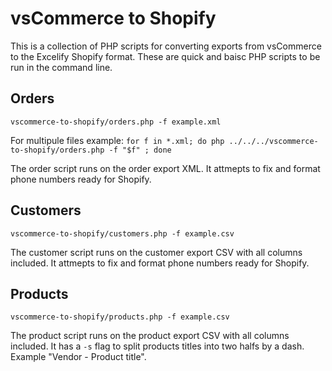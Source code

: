 # vsCommerce to Shopify

This is a collection of PHP scripts for converting exports from vsCommerce to the Excelify Shopify format. These are quick and baisc PHP scripts to be run in the command line.

## Orders

`vscommerce-to-shopify/orders.php -f example.xml`

For multipule files example: `for f in *.xml; do php ../../../vscommerce-to-shopify/orders.php -f "$f" ; done`

The order script runs on the order export XML. It attmepts to fix and format phone numbers ready for Shopify.

## Customers

`vscommerce-to-shopify/customers.php -f example.csv`

The customer script runs on the customer export CSV with all columns included. It attmepts to fix and format phone numbers ready for Shopify.

## Products

`vscommerce-to-shopify/products.php -f example.csv`

The product script runs on the product export CSV with all columns included. It has a `-s` flag to split products titles into two halfs by a dash. Example "Vendor - Product title".
